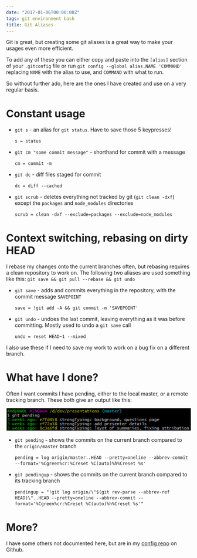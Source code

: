 ```yaml
---
date: "2017-01-06T00:00:00Z"
tags: git environment bash
title: Git Aliases
---
```


Git is great, but creating some git aliases is a great way to make your usages even more efficient.

To add any of these you can either copy and paste into the `[alias]` section of your `.gitconfig` file or run `git config --global alias.NAME 'COMMAND'` replacing `NAME` with the alias to use, and `COMMAND` with what to run.

So without further ado, here are the ones I have created and use on a very regular basis.

# Constant usage

* `git s` - an alias for `git status`.  Have to save those 5 keypresses!

  ```
  s = status
  ```

* `git cm "some commit message"` - shorthand for commit with a message

  ```
  cm = commit -m
  ```

* `git dc` - diff files staged for commit

  ```
  dc = diff --cached
  ```

* `git scrub` - deletes everything not tracked by git (`git clean -dxf`) except the `packages` and `node_modules` directories

  ```
  scrub = clean -dxf --exclude=packages --exclude=node_modules
  ```

# Context switching, rebasing on dirty HEAD

I rebase my changes onto the current branches often, but rebasing requires a clean repository to work on.  The following two aliases are used something like this: `git save && git pull --rebase && git undo`

* `git save` - adds and commits everything in the repository, with the commit message `SAVEPOINT`

  ```
  save = !git add -A && git commit -m 'SAVEPOINT'
  ```

* `git undo` - undoes the last commit, leaving everything as it was before committing.  Mostly used to undo a `git save` call

  ```
  undo = reset HEAD~1 --mixed
  ```

I also use these if I need to save my work to work on a bug fix on a different branch.

# What have I done?

Often I want commits I have pending, either to the local master, or a remote tracking branch.  These both give an output like this:

![Git Pending](/images/git-pending.png)

* `git pending` - shows the commits on the current branch compared to the `origin/master` branch

  ```
  pending = log origin/master..HEAD --pretty=oneline --abbrev-commit --format='%Cgreen%cr:%Creset %C(auto)%h%Creset %s'
  ```

* `git pendingup` - shows the commits on the current branch compared to its tracking branch

  ```
  pendingup = "!git log origin/\"$(git rev-parse --abbrev-ref HEAD)\"..HEAD --pretty=oneline --abbrev-commit --format='%Cgreen%cr:%Creset %C(auto)%h%Creset %s'"
  ```

# More?

I have some others not documented here, but are in my [config repo](https://github.com/Pondidum/config/blob/master/configs/.gitconfig) on Github.
